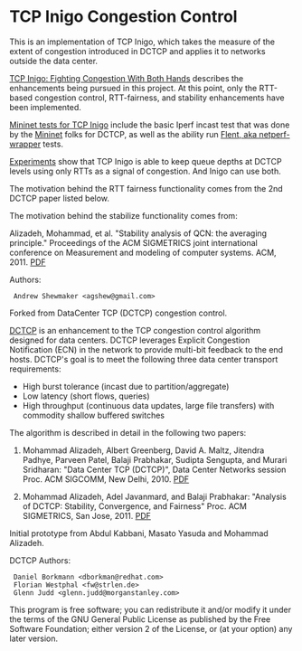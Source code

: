TCP Inigo Congestion Control
============================

This is an implementation of TCP Inigo, which takes the measure of
the extent of congestion introduced in DCTCP and applies it to
networks outside the data center.

[TCP Inigo: Fighting Congestion With Both Hands](https://www.soe.ucsc.edu/research/technical-reports/UCSC-SOE-14-14)
describes the enhancements being pursued in this project. At this
point, only the RTT-based congestion control, RTT-fairness, and
stability enhancements have been implemented.

[Mininet tests for TCP Inigo](https://github.com/systemslab/mininet-tests/tree/inigo)
include the basic Iperf incast test that was done by the [Mininet](http://mininet.org)
folks for DCTCP, as well as the ability run
[Flent, aka netperf-wrapper](https://github.com/tohojo/netperf-wrapper) tests.

[Experiments](https://github.com/systemslab/tcp_inigo_experiments)
show that TCP Inigo is able to keep queue depths at DCTCP levels using only
RTTs as a signal of congestion. And Inigo can use both.

The motivation behind the RTT fairness functionality comes from
the 2nd DCTCP paper listed below.

The motivation behind the stabilize functionality comes from:

Alizadeh, Mohammad, et al.
"Stability analysis of QCN: the averaging principle."
Proceedings of the ACM SIGMETRICS joint international conference
on Measurement and modeling of computer systems. ACM, 2011.
[PDF](http://sedcl.stanford.edu.oca.ucsc.edu/files/qcn-analysis.pdf)

Authors:

     Andrew Shewmaker <agshew@gmail.com>

Forked from DataCenter TCP (DCTCP) congestion control.

[DCTCP]( http://simula.stanford.edu/~alizade/Site/DCTCP.html)
is an enhancement to the TCP congestion control algorithm
designed for data centers. DCTCP leverages Explicit Congestion
Notification (ECN) in the network to provide multi-bit feedback to
the end hosts. DCTCP's goal is to meet the following three data
center transport requirements:

 - High burst tolerance (incast due to partition/aggregate)
 - Low latency (short flows, queries)
 - High throughput (continuous data updates, large file transfers)
   with commodity shallow buffered switches

The algorithm is described in detail in the following two papers:

1) Mohammad Alizadeh, Albert Greenberg, David A. Maltz, Jitendra Padhye,
   Parveen Patel, Balaji Prabhakar, Sudipta Sengupta, and Murari Sridharan:
     "Data Center TCP (DCTCP)", Data Center Networks session
     Proc. ACM SIGCOMM, New Delhi, 2010.
  [PDF](http://simula.stanford.edu/~alizade/Site/DCTCP_files/dctcp-final.pdf)

2) Mohammad Alizadeh, Adel Javanmard, and Balaji Prabhakar:
     "Analysis of DCTCP: Stability, Convergence, and Fairness"
     Proc. ACM SIGMETRICS, San Jose, 2011.
  [PDF](http://simula.stanford.edu/~alizade/Site/DCTCP_files/dctcp_analysis-full.pdf)

Initial prototype from Abdul Kabbani, Masato Yasuda and Mohammad Alizadeh.

DCTCP Authors:

     Daniel Borkmann <dborkman@redhat.com>
     Florian Westphal <fw@strlen.de>
     Glenn Judd <glenn.judd@morganstanley.com>

This program is free software; you can redistribute it and/or modify
it under the terms of the GNU General Public License as published by
the Free Software Foundation; either version 2 of the License, or (at
your option) any later version.
